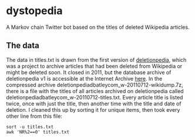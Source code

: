 # dystopedia
A Markov chain Twitter bot based on the titles of deleted Wikipedia articles.

## The data
The data in titles.txt is drawn from the first version of [deletionpedia](http://deletionpedia.dbatley.com/w/index.php), which was a project to archive articles that had been deleted from Wikipedia or might be deleted soon. It closed in 2011, but the database archive of deletionpedia v1 is accessible at the Internet Archive [here](https://archive.org/details/wiki-deletionpedia.dbatley.com). In the compressed archive deletionpediadbatleycom_w-20110712-wikidump.7z, there is a file with the titles of all articles archived on deletionpedia called deletionpediadbatleycom_w-20110712-titles.txt. Every article title is listed twice, once with just the title, then another time with the title and date of deletion. I cleaned this up by sorting it for unique items, then took every other line from this file:

    sort -u titles.txt
    awk 'NR%2==0' titles.txt

